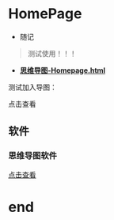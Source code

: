 
# HomePage
- 随记
<!-- [本文链接](amoscey.github.io/index.html/#!HomePage.md?) -->

<!-- 
<a target="_blank" href="amoscey.github.io/index.html/#!HomePage.md?">amoscey.github.io/index.html/#!HomePage.md?</a>
 -->
> 测试使用！！！

<!-- [Map-amo-Homepage.html](Map-amo-Homepage.html) -->



- <a target="_blank" href="Map-amo-Homepage.html">**思维导图-Homepage.html**</a>


测试加入导图：

点击查看

<!-- 这是主页？并不是，是自定义的
真正的主页在index 
http://amoscey.github.io/ahome/Map-amo-Homepage.html
代码 https://raw.githubusercontent.com/Amoscey/amoscey.github.io/main/Ahome/Map-amo-Homepage.html


<iframe src="https://htmlpreview.github.io/?https://github.com/Amoscey/Amos_docs/blob/main/Notes/%E5%AF%BC%E5%9B%BE1%20(2).html" frameBorder="0" width="" height="" scrolling="no" ></iframe>


<iframe src="https://htmlpreview.github.io/?https://github.com/Amoscey/amoscey.github.io/blob/main/Ahome/Map-amo-Homepage.html" frameBorder="0" width="" height="" scrolling="no" ></iframe>
https://amoscey.github.io/Ahome/Map-amo-Homepage.html
-->

## 软件

### 思维导图软件

<a target="_blank" href="../../amos_docs/Amos_docs/Maps/MindMaster限时活动.html">点击查看</a>

<!-- 
[MindMaster限时活动.html](../../amos_docs/Amos_docs/Maps/MindMaster限时活动.html) 
-->

# end